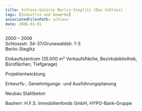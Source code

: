 ```yaml
---
title: Schloss-Galerie Berlin-Steglitz (Das Schloss)
tags: [Industrie und Gewerbe]
associatedFilesPath: schloss
date: 2006-01-01
---
```

2000 – 2006<br/>
Schlossstr. 34-37/Grunewaldstr. 1-3<br/>
Berlin-Steglitz

Einkaufszentrum (35.000 m² Verkaufsfläche, Bezirksbibliothek, Büroflächen, Tiefgarage)

Projektentwicklung

Entwurfs-, Genehmigungs- und Ausführungsplanung

Neubau Stahlbeton

Bauherr: H.F.S. Immobilienfonds GmbH, HYPO-Bank-Gruppe 